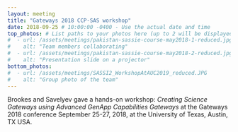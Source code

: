 ```yaml
---
layout: meeting
title: "Gateways 2018 CCP-SAS workshop"
date: 2018-09-25 # 10:00:00 -0400 - Use the actual date and time
top_photos: # List paths to your photos here (up to 2 will be displayed side by side at the top)
#  - url: /assets/meetings/pakistan-sassie-course-may2018-1-reduced.jpg
#    alt: "Team members collaborating"
#  - url: /assets/meetings/pakistan-sassie-course-may2018-2-reduced.jpg
#    alt: "Presentation slide on a projector"
bottom_photos:
#  - url: /assets/meetings/SASSI2_WorkshopAtAUC2019_reduced.JPG
#    alt: "Group photo of the team"
---
```


Brookes and Savelyev gave a hands-on workshop: *Creating Science Gateways using Advanced GenApp Capabilities
Gateways* at the Gateways 2018 conference September 25-27, 2018, at the University of Texas, Austin, TX USA.
